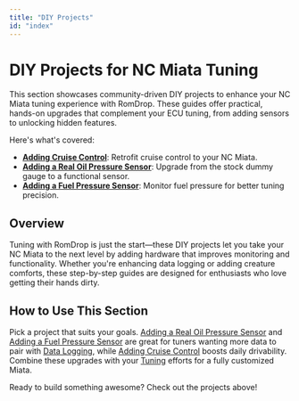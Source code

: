 ```yaml
---
title: "DIY Projects"
id: "index"
---
```


# DIY Projects for NC Miata Tuning

This section showcases community-driven DIY projects to enhance your NC Miata tuning experience with RomDrop. These guides offer practical, hands-on upgrades that complement your ECU tuning, from adding sensors to unlocking hidden features.

Here's what's covered:

- **[Adding Cruise Control](/diy-projects/cruise-control)**: Retrofit cruise control to your NC Miata.
- **[Adding a Real Oil Pressure Sensor](/diy-projects/oil-pressure-sensor)**: Upgrade from the stock dummy gauge to a functional sensor.
- **[Adding a Fuel Pressure Sensor](/diy-projects/fuel-pressure-sensor)**: Monitor fuel pressure for better tuning precision.

## Overview

Tuning with RomDrop is just the start—these DIY projects let you take your NC Miata to the next level by adding hardware that improves monitoring and functionality. Whether you're enhancing data logging or adding creature comforts, these step-by-step guides are designed for enthusiasts who love getting their hands dirty.

## How to Use This Section

Pick a project that suits your goals. [Adding a Real Oil Pressure Sensor](/diy-projects/oil-pressure-sensor) and [Adding a Fuel Pressure Sensor](/diy-projects/fuel-pressure-sensor) are great for tuners wanting more data to pair with [Data Logging](/data-logging), while [Adding Cruise Control](/diy-projects/cruise-control) boosts daily drivability. Combine these upgrades with your [Tuning](/tuning) efforts for a fully customized Miata.

Ready to build something awesome? Check out the projects above!
